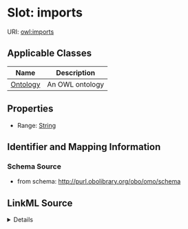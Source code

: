 # Slot: imports

URI: [owl:imports](http://www.w3.org/2002/07/owl#imports)



<!-- no inheritance hierarchy -->




## Applicable Classes

| Name | Description |
| --- | --- |
[Ontology](Ontology.md) | An OWL ontology






## Properties

* Range: [String](String.md)







## Identifier and Mapping Information







### Schema Source


* from schema: http://purl.obolibrary.org/obo/omo/schema




## LinkML Source

<details>
```yaml
name: imports
from_schema: http://purl.obolibrary.org/obo/omo/schema
rank: 1000
slot_uri: owl:imports
alias: imports
domain_of:
- Ontology
range: string

```
</details>